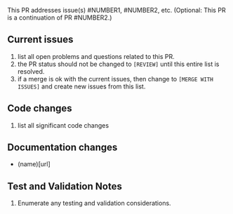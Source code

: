 
This PR addresses issue(s) #NUMBER1, #NUMBER2, etc. (Optional: This PR is a continuation of PR #NUMBER2.)

## Current issues
1. list all open problems and questions related to this PR.
1. the PR status should not be changed to `[REVIEW]` until this entire list is resolved.
1. if a merge is ok with the current issues, then change to `[MERGE WITH ISSUES]` and create new issues from this list.

## Code changes
1. list all significant code changes

## Documentation changes
- (name)[url]

## Test and Validation Notes
1. Enumerate any testing and validation considerations.
